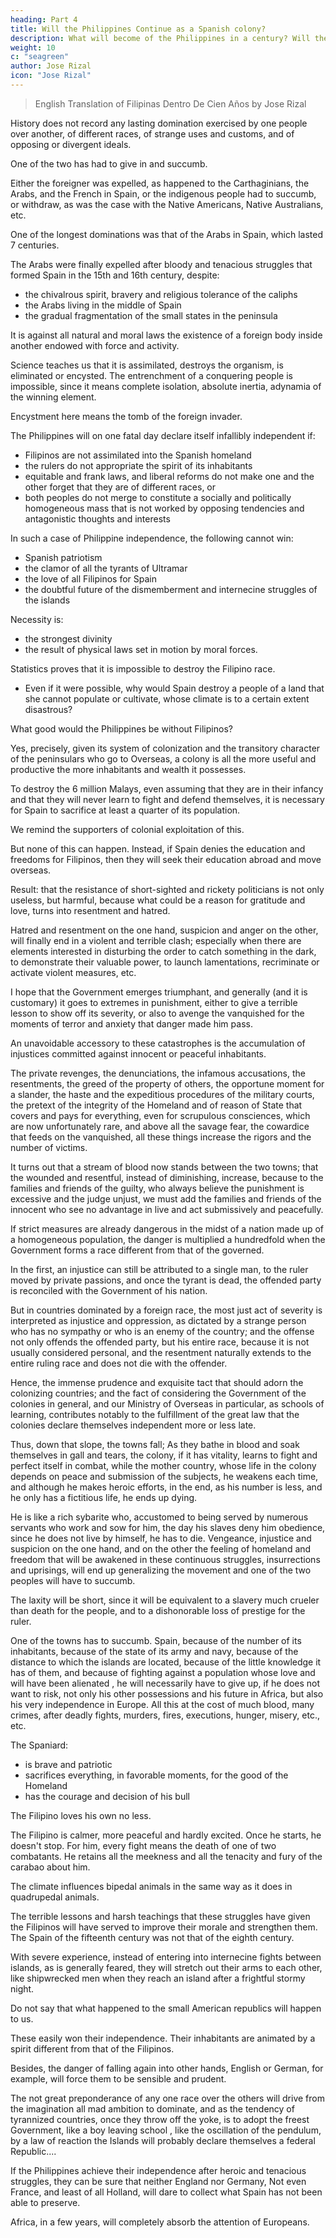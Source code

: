 ```yaml
---
heading: Part 4
title: Will the Philippines Continue as a Spanish colony?
description: What will become of the Philippines in a century? Will they continue as a Spanish colony?
weight: 10
c: "seagreen"
author: Jose Rizal
icon: "Jose Rizal"
---
```



> English Translation of Filipinas Dentro De Cien Años by Jose Rizal

<!-- IV.  -->

History does not record <!-- in its annals --> any lasting domination exercised by one people over another, of different races, of strange uses and customs, and of opposing or divergent ideals. 

One of the two has had to give in and succumb. 

Either the foreigner was expelled, as happened to the Carthaginians, the Arabs, and the French in Spain, or the indigenous people had to succumb, or withdraw, as was the case with the Native Americans, Native Australians, etc. 

One of the longest dominations was that of the Arabs in Spain, which lasted 7 centuries. 

<!-- ; in spite of  of the Peninsula that arose little by little, like small islands in the midst of the great Saracen flood; Despite , -->

The Arabs were finally expelled after bloody and tenacious struggles that formed Spain in the 15th and 16th century, despite:
- the chivalrous spirit, bravery and religious tolerance of the caliphs
- the Arabs living in the middle of Spain
- the gradual fragmentation of the small states in the peninsula


It is against all natural and moral laws the existence of a foreign body inside another endowed with force and activity. 

Science teaches us that it is assimilated, destroys the organism, is eliminated or encysted. The entrenchment of a conquering people is impossible, since it means complete isolation, absolute inertia, adynamia of the winning element. 

Encystment here means the tomb of the foreign invader.

<!-- Well then: applying these considerations to the Philippines, we must necessarily conclude, as a deduction from all that we have been saying, that  -->

 

The Philippines will on one fatal day declare itself infallibly independent if:
- Filipinos are not assimilated into the Spanish homeland
- the rulers do not appropriate the spirit of its inhabitants
- equitable and frank laws, and liberal reforms do not make one and the other forget that they are of different races, or
- both peoples do not merge to constitute a socially and politically homogeneous mass that is not worked by opposing tendencies and antagonistic thoughts and interests

In such a case of Philippine independence, the following cannot win:
<!-- Against this law of destiny, neither -->
- Spanish patriotism
- the clamor of all the tyrants of Ultramar
- the love of all Filipinos for Spain
- the doubtful future of the dismemberment and internecine struggles of the islands 

Necessity is:
- the strongest divinity 
- the result of physical laws set in motion by moral forces. 

Statistics proves that it is impossible to destroy the Filipino race. 
- Even if it were possible, why would Spain destroy a people of a land that she cannot populate or cultivate, whose climate is to a certain extent disastrous? 

What good would the Philippines be without Filipinos?


Yes, precisely, given its system of colonization and the transitory character of the peninsulars who go to Overseas, a colony is all the more useful and productive the more inhabitants and wealth it possesses. 

To destroy the 6 million Malays, even assuming that they are in their infancy and that they will never learn to fight and defend themselves, it is necessary for Spain to sacrifice at least a quarter of its population. 

We remind the supporters of colonial exploitation of this. 

But none of this can happen. Instead, if Spain denies the education and freedoms for Filipinos, then they will seek their education abroad and move overseas. 

<!-- What is imminent is that,  necessary for human life to the Filipinos, they will , behind the backs of the mother country, and will procure certain comforts in one way or another. in his country.  -->

Result: that the resistance of short-sighted and rickety politicians is not only useless, but harmful, because what could be a reason for gratitude and love, turns into resentment and hatred. 

Hatred and resentment on the one hand, suspicion and anger on the other, will finally end in a violent and terrible clash; especially when there are elements interested in disturbing the order to catch something in the dark, to demonstrate their valuable power, to launch lamentations, recriminate or activate violent measures, etc.

I hope that the Government emerges triumphant, and generally (and it is customary) it goes to extremes in punishment, either to give a terrible lesson to show off its severity, or also to avenge the vanquished for the moments of terror and anxiety that danger made him pass.

An unavoidable accessory to these catastrophes is the accumulation of injustices committed against innocent or peaceful inhabitants. 

The private revenges, the denunciations, the infamous accusations, the resentments, the greed of the property of others, the opportune moment for a slander, the haste and the expeditious procedures of the military courts, the pretext of the integrity of the Homeland and of reason of State that covers and pays for everything, even for scrupulous consciences, which are now unfortunately rare, and above all the savage fear, the cowardice that feeds on the vanquished, all these things increase the rigors and the number of victims. 

It turns out that a stream of blood now stands between the two towns; that the wounded and resentful, instead of diminishing, increase, because to the families and friends of the guilty, who always believe the punishment is excessive and the judge unjust, we must add the families and friends of the innocent who see no advantage in live and act submissively and peacefully.



If strict measures are already dangerous in the midst of a nation made up of a homogeneous population, the danger is multiplied a hundredfold when the Government forms a race different from that of the governed. 

In the first, an injustice can still be attributed to a single man, to the ruler moved by private passions, and once the tyrant is dead, the offended party is reconciled with the Government of his nation. 

But in countries dominated by a foreign race, the most just act of severity is interpreted as injustice and oppression, as dictated by a strange person who has no sympathy or who is an enemy of the country; and the offense not only offends the offended party, but his entire race, because it is not usually considered personal, and the resentment naturally extends to the entire ruling race and does not die with the offender. 

Hence, the immense prudence and exquisite tact that should adorn the colonizing countries; and the fact of considering the Government of the colonies in general, and our Ministry of Overseas in particular, as schools of learning, contributes notably to the fulfillment of the great law that the colonies declare themselves independent more or less late. 

Thus, down that slope, the towns fall; As they bathe in blood and soak themselves in gall and tears, the colony, if it has vitality, learns to fight and perfect itself in combat, while the mother country, whose life in the colony depends on peace and submission of the subjects, he weakens each time, and although he makes heroic efforts, in the end, as his number is less, and he only has a fictitious life, he ends up dying. 

He is like a rich sybarite who, accustomed to being served by numerous servants who work and sow for him, the day his slaves deny him obedience, since he does not live by himself, he has to die. Vengeance, injustice and suspicion on the one hand, and on the other the feeling of homeland and freedom that will be awakened in these continuous struggles, insurrections and uprisings, will end up generalizing the movement and one of the two peoples will have to succumb.

The laxity will be short, since it will be equivalent to a slavery much crueler than death for the people, and to a dishonorable loss of prestige for the ruler. 

One of the towns has to succumb. Spain, because of the number of its inhabitants, because of the state of its army and navy, because of the distance to which the islands are located, because of the little knowledge it has of them, and because of fighting against a population whose love and will have been alienated , he will necessarily have to give up, if he does not want to risk, not only his other possessions and his future in Africa, but also his very independence in Europe. All this at the cost of much blood, many crimes, after deadly fights, murders, fires, executions, hunger, misery, etc., etc. 

The Spaniard:
- is brave and patriotic
- sacrifices everything, in favorable moments, for the good of the Homeland
- has the courage and decision of his bull

The Filipino loves his own no less. 

The Filipino is calmer, more peaceful and hardly excited. Once he starts, he doesn't stop. For him, every fight means the death of one of two combatants. He retains all the meekness and all the tenacity and fury of the carabao about him.

The climate influences bipedal animals in the same way as it does in quadrupedal animals. 

The terrible lessons and harsh teachings that these struggles have given the Filipinos will have served to improve their morale and strengthen them. The Spain of the fifteenth century was not that of the eighth century.

With severe experience, instead of entering into internecine fights between islands, as is generally feared, they will stretch out their arms to each other, like shipwrecked men when they reach an island after a frightful stormy night. 

Do not say that what happened to the small American republics will happen to us. 

These easily won their independence. Their inhabitants are animated by a spirit different from that of the Filipinos. 

Besides, the danger of falling again into other hands, English or German, for example, will force them to be sensible and prudent. 

The not great preponderance of any one race over the others will drive from the imagination all mad ambition to dominate, and as the tendency of tyrannized countries, once they throw off the yoke, is to adopt the freest Government, like a boy leaving school , like the oscillation of the pendulum, by a law of reaction the Islands will probably declare themselves a federal Republic.... 

If the Philippines achieve their independence after heroic and tenacious struggles, they can be sure that neither England nor Germany, Not even France, and least of all Holland, will dare to collect what Spain has not been able to preserve.

Africa, in a few years, will completely absorb the attention of Europeans. 

